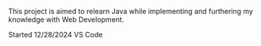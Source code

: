 This project is aimed to relearn Java while implementing and furthering my knowledge with Web Development.

Started 12/28/2024
VS Code